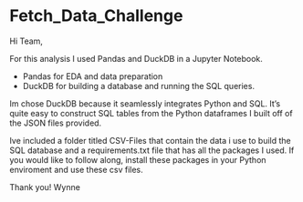 # Fetch_Data_Challenge

Hi Team, 

For this analysis I used Pandas and DuckDB in a Jupyter Notebook.
- Pandas for EDA and data preparation
- DuckDB for building a database and running the SQL queries. 

Im chose DuckDB because it seamlessly integrates Python and SQL. It’s quite easy to construct SQL tables from the Python dataframes I built off of the JSON files provided.

Ive included a folder titled CSV-Files that contain the data i use to build the SQL database and a requirements.txt file that has all the packages I used. If you would like to follow along, install these packages in your Python enviroment and use these csv files.

Thank you!
Wynne

